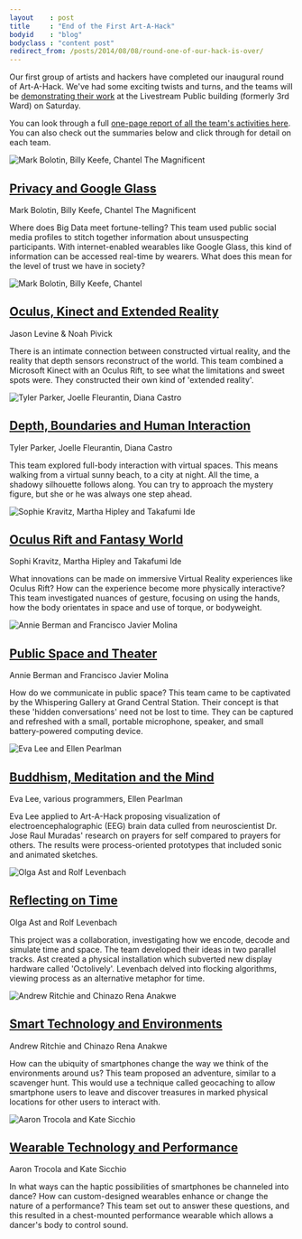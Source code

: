 ```yaml
---
layout    : post
title     : "End of the First Art-A-Hack"
bodyid    : "blog"
bodyclass : "content post"
redirect_from: /posts/2014/08/08/round-one-of-our-hack-is-over/
---
```

Our first group of artists and hackers have completed our inaugural round of Art-A-Hack. We've had some exciting twists and turns, and the teams will be <a href="http://www.meetup.com/volumetric/events/199068362/">demonstrating their work</a> at the Livestream Public building (formerly 3rd Ward) on Saturday.

You can look through a full <a href="/summer-2014/report">one-page report of all the team's activities here</a>. You can also check out the summaries below and click through for detail on each team.

<div class="img">
	<img src="/images/reports/summer-2014/1.jpg" alt="Mark Bolotin, Billy Keefe, Chantel The Magnificent" />
</div>

<!--excerpt-ends-->

<h2><a href="/summer-2014/google-glass">Privacy and Google Glass</a></h2>

<div class="team">Mark Bolotin, Billy Keefe, Chantel The Magnificent</div>

Where does Big Data meet fortune-telling? This team used public social media profiles to stitch together information about unsuspecting participants. With internet-enabled wearables like Google Glass, this kind of information can be accessed real-time by wearers. What does this mean for the level of trust we have in society?

<div class="clear"></div>

<div class="img">
	<img src="/images/reports/summer-2014/2.jpg" alt="Mark Bolotin, Billy Keefe, Chantel" />

</div>
<h2><a href="/summer-2014/kinect-and-oculus-mashup">Oculus, Kinect and Extended Reality</a></h2>

<div class="team">Jason Levine &amp; Noah Pivick</div>

There is an intimate connection between constructed virtual reality, and the reality that depth sensors reconstruct of the world. This team combined a Microsoft Kinect with an Oculus Rift, to see what the limitations and sweet spots were. They constructed their own kind of 'extended reality'.

<div class="clear"></div>

<div class="img landscape">
	<img src="/images/reports/summer-2014/3.jpg" alt="Tyler Parker, Joelle Fleurantin, Diana Castro" />
</div>

<h2><a href="/summer-2014/depth-boundaries-and-human-interaction">Depth, Boundaries and Human Interaction</a></h2>

<div class="team">Tyler Parker, Joelle Fleurantin, Diana Castro</div>

This team explored full-body interaction with virtual spaces. This means walking from a virtual sunny beach, to a city at night. All the time, a shadowy silhouette follows along. You can try to approach the mystery figure, but she or he was always one step ahead. 

<div class="clear"></div>

<div class="img landscape">
	<img src="/images/reports/summer-2014/4.jpg" alt="Sophie Kravitz, Martha Hipley and Takafumi Ide" />
</div>

<h2><a href="/summer-2014/oculus-and-fantasy-world">Oculus Rift and Fantasy World</a></h2>

<div class="team">Sophi Kravitz, Martha Hipley and Takafumi Ide</div>

What innovations can be made on immersive Virtual Reality experiences like Oculus Rift? How can the experience become more physically interactive? This team investigated nuances of gesture, focusing on using the hands, how the body orientates in space and use of torque, or bodyweight.	

<div class="clear"></div>

<div class="img landscape">
	<img src="/images/reports/summer-2014/5.jpg" alt="Annie Berman and Francisco Javier Molina" />
</div>

<h2><a href="/summer-2014/public-space-and-theater">Public Space and Theater</a></h2>

<div class="team">Annie Berman and Francisco Javier Molina</div>

How do we communicate in public space? This team came to be captivated by the Whispering Gallery at Grand Central Station. Their concept is that these 'hidden conversations' need not be lost to time. They can be captured and refreshed with a small, portable microphone, speaker, and small battery-powered computing device.

<div class="clear"></div>

<div class="img landscape">
	<img src="/images/reports/summer-2014/9.jpg" alt="Eva Lee and Ellen Pearlman" />
</div>

<h2><a href="/summer-2014/buddhism-meditation-and-mind">Buddhism, Meditation and the Mind</a></h2>

<div class="team">Eva Lee, various programmers, Ellen Pearlman</div>

Eva Lee applied to Art-A-Hack proposing visualization of electroencephalographic (EEG) brain data culled from neuroscientist Dr. Jose Raul Muradas' research on prayers for self compared to prayers for others. The results were process-oriented prototypes that included sonic and animated sketches.

<div class="clear"></div>

<div class="img landscape">
	<img src="/images/reports/summer-2014/6.jpg" alt="Olga Ast and Rolf Levenbach" />
</div>

<h2><a href="/summer-2014/reflecting-on-time">Reflecting on Time</a></h2>

<div class="team">Olga Ast and Rolf Levenbach</div>

This project was a collaboration, investigating how we encode, decode and simulate time and space. The team developed their ideas in two parallel tracks. Ast created a physical installation which subverted new display hardware called 'Octolively'. Levenbach delved into flocking algorithms, viewing process as an alternative metaphor for time.

<div class="clear"></div>

<div class="img landscape">
	<img src="/images/reports/summer-2014/8.jpg" alt="Andrew Ritchie and Chinazo Rena Anakwe" />
</div>

<h2><a href="/summer-2014/smart-technology-and-environments">Smart Technology and Environments</a></h2>

<div class="team">Andrew Ritchie and Chinazo Rena Anakwe</div>

How can the ubiquity of smartphones change the way we think of the environments around us? This team proposed an adventure, similar to a scavenger hunt. This would use a technique called geocaching to allow smartphone users to leave and discover treasures in marked physical locations for other users to interact with.

<div class="clear"></div>

<div class="img landscape">
	<img src="/images/reports/summer-2014/7.jpg" alt="Aaron Trocola and Kate Sicchio" />
</div>

<h2><a href="/summer-2014/wearable-tech-and-performance">Wearable Technology and Performance</a></h2>

<div class="team">Aaron Trocola and Kate Sicchio</div>

In what ways can the haptic possibilities of smartphones be channeled into dance? How can custom-designed wearables enhance or change the nature of a performance? This team set out to answer these questions, and this resulted in a chest-mounted performance wearable which allows a dancer's body to control sound.

<div class="clear"></div>
